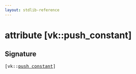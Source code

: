 ```yaml
---
layout: stdlib-reference
---
```


# attribute [vk::push\_constant]

## Signature

<pre>
[vk::<a href="/stdlib-reference/attributes/push_constant">push_constant</a>]
</pre>

